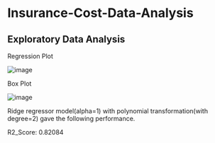 # Insurance-Cost-Data-Analysis

## Exploratory Data Analysis

Regression Plot

![image](https://github.com/kiranneupane11/Insurance-Cost-Data-Analysis/assets/56816182/f7d48171-d747-4822-9596-3e5b62d76bbc)

Box Plot

![image](https://github.com/kiranneupane11/Insurance-Cost-Data-Analysis/assets/56816182/065089f4-c956-4cc9-bc55-7a0c96293a86)

Ridge regressor model(alpha=1) with polynomial transformation(with degree=2) gave the following performance.

R2_Score: 0.82084
